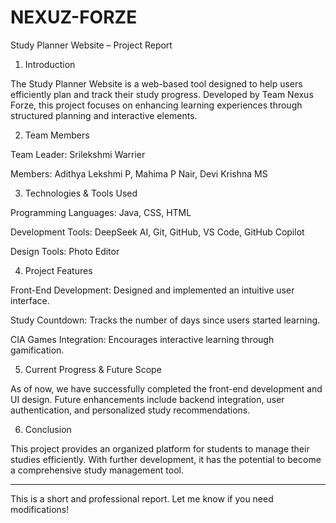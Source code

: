 # NEXUZ-FORZE
Study Planner Website – Project Report

1. Introduction

The Study Planner Website is a web-based tool designed to help users efficiently plan and track their study progress. Developed by Team Nexus Forze, this project focuses on enhancing learning experiences through structured planning and interactive elements.

2. Team Members

Team Leader: Srilekshmi Warrier

Members: Adithya Lekshmi P, Mahima P Nair, Devi Krishna MS


3. Technologies & Tools Used

Programming Languages: Java, CSS, HTML

Development Tools: DeepSeek AI, Git, GitHub, VS Code, GitHub Copilot

Design Tools: Photo Editor


4. Project Features

Front-End Development: Designed and implemented an intuitive user interface.

Study Countdown: Tracks the number of days since users started learning.

CIA Games Integration: Encourages interactive learning through gamification.


5. Current Progress & Future Scope

As of now, we have successfully completed the front-end development and UI design. Future enhancements include backend integration, user authentication, and personalized study recommendations.

6. Conclusion

This project provides an organized platform for students to manage their studies efficiently. With further development, it has the potential to become a comprehensive study management tool.


---

This is a short and professional report. Let me know if you need modifications!

